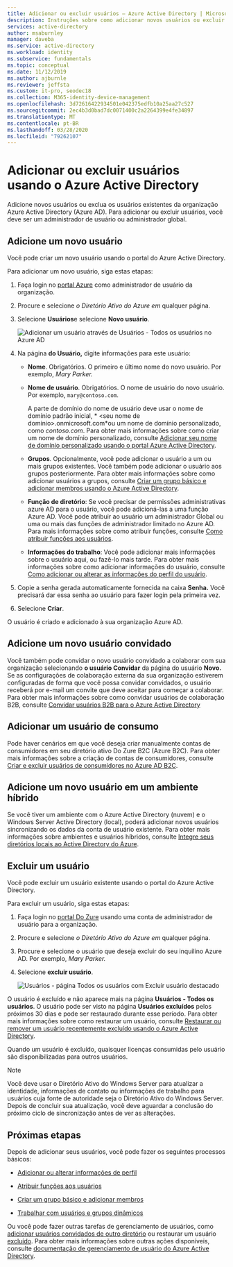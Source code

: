 ```yaml
---
title: Adicionar ou excluir usuários – Azure Active Directory | Microsoft Docs
description: Instruções sobre como adicionar novos usuários ou excluir usuários existentes usando o Azure Active Directory.
services: active-directory
author: msaburnley
manager: daveba
ms.service: active-directory
ms.workload: identity
ms.subservice: fundamentals
ms.topic: conceptual
ms.date: 11/12/2019
ms.author: ajburnle
ms.reviewer: jeffsta
ms.custom: it-pro, seodec18
ms.collection: M365-identity-device-management
ms.openlocfilehash: 3d72616422934501e042375edfb10a25aa27c527
ms.sourcegitcommit: 2ec4b3d0bad7dc0071400c2a2264399e4fe34897
ms.translationtype: MT
ms.contentlocale: pt-BR
ms.lasthandoff: 03/28/2020
ms.locfileid: "79262107"
---
```

# <a name="add-or-delete-users-using-azure-active-directory"></a>Adicionar ou excluir usuários usando o Azure Active Directory

Adicione novos usuários ou exclua os usuários existentes da organização Azure Active Directory (Azure AD). Para adicionar ou excluir usuários, você deve ser um administrador de usuário ou administrador global.

## <a name="add-a-new-user"></a>Adicione um novo usuário

Você pode criar um novo usuário usando o portal do Azure Active Directory.

Para adicionar um novo usuário, siga estas etapas:

1. Faça login no [portal Azure](https://portal.azure.com/) como administrador de usuário da organização.

1. Procure e selecione *o Diretório Ativo do Azure em* qualquer página.

1. Selecione **Usuários**e selecione **Novo usuário**.

    ![Adicionar um usuário através de Usuários - Todos os usuários no Azure AD](media/add-users-azure-active-directory/add-user-in-users-all-users.png)

1. Na página **do Usuário,** digite informações para este usuário:

   - **Nome**. Obrigatórios. O primeiro e último nome do novo usuário. Por exemplo, *Mary Parker.*

   - **Nome de usuário**. Obrigatórios. O nome de usuário do novo usuário. Por exemplo, `mary@contoso.com`.

     A parte de domínio do nome de usuário deve usar o nome de domínio padrão inicial, * \<seu nome de domínio>.onmicrosoft.com*ou um nome de domínio personalizado, como *contoso.com*. Para obter mais informações sobre como criar um nome de domínio personalizado, consulte [Adicionar seu nome de domínio personalizado usando o portal Azure Active Directory](add-custom-domain.md).

   - **Grupos**. Opcionalmente, você pode adicionar o usuário a um ou mais grupos existentes. Você também pode adicionar o usuário aos grupos posteriormente. Para obter mais informações sobre como adicionar usuários a grupos, consulte [Criar um grupo básico e adicionar membros usando o Azure Active Directory](active-directory-groups-create-azure-portal.md).

   - **Função de diretório**: Se você precisar de permissões administrativas azure AD para o usuário, você pode adicioná-las a uma função Azure AD. Você pode atribuir ao usuário um administrador Global ou uma ou mais das funções de administrador limitado no Azure AD. Para mais informações sobre como atribuir funções, consulte [Como atribuir funções aos usuários](active-directory-users-assign-role-azure-portal.md).

   - **Informações do trabalho**: Você pode adicionar mais informações sobre o usuário aqui, ou fazê-lo mais tarde. Para obter mais informações sobre como adicionar informações do usuário, consulte [Como adicionar ou alterar as informações do perfil do usuário](active-directory-users-profile-azure-portal.md).

1. Copie a senha gerada automaticamente fornecida na caixa **Senha.** Você precisará dar essa senha ao usuário para fazer login pela primeira vez.

1. Selecione **Criar**.

O usuário é criado e adicionado à sua organização Azure AD.

## <a name="add-a-new-guest-user"></a>Adicione um novo usuário convidado

Você também pode convidar o novo usuário convidado a colaborar com sua organização selecionando **o usuário Convidar** da página do usuário **Novo.** Se as configurações de colaboração externa da sua organização estiverem configuradas de forma que você possa convidar convidados, o usuário receberá por e-mail um convite que deve aceitar para começar a colaborar. Para obter mais informações sobre como convidar usuários de colaboração B2B, consulte [Convidar usuários B2B para o Azure Active Directory](../b2b/add-users-administrator.md)

## <a name="add-a-consumer-user"></a>Adicionar um usuário de consumo

Pode haver cenários em que você deseja criar manualmente contas de consumidores em seu diretório ativo Do Zure B2C (Azure B2C). Para obter mais informações sobre a criação de contas de consumidores, consulte [Criar e excluir usuários de consumidores no Azure AD B2C](../../active-directory-b2c/manage-users-portal.md).

## <a name="add-a-new-user-within-a-hybrid-environment"></a>Adicione um novo usuário em um ambiente híbrido

Se você tiver um ambiente com o Azure Active Directory (nuvem) e o Windows Server Active Directory (local), poderá adicionar novos usuários sincronizando os dados da conta de usuário existente. Para obter mais informações sobre ambientes e usuários híbridos, consulte [Integre seus diretórios locais ao Active Directory do Azure](../hybrid/whatis-hybrid-identity.md).

## <a name="delete-a-user"></a>Excluir um usuário

Você pode excluir um usuário existente usando o portal do Azure Active Directory.

Para excluir um usuário, siga estas etapas:

1. Faça login no [portal Do Zure](https://portal.azure.com/) usando uma conta de administrador de usuário para a organização.

1. Procure e selecione *o Diretório Ativo do Azure em* qualquer página.

1. Procure e selecione o usuário que deseja excluir do seu inquilino Azure AD. Por exemplo, _Mary Parker._

1. Selecione **excluir usuário**.

    ![Usuários - página Todos os usuários com Excluir usuário destacado](media/add-users-azure-active-directory/delete-user-all-users-blade.png)

O usuário é excluído e não aparece mais na página **Usuários - Todos os usuários**. O usuário pode ser visto na página **Usuários excluídos** pelos próximos 30 dias e pode ser restaurado durante esse período. Para obter mais informações sobre como restaurar um usuário, consulte [Restaurar ou remover um usuário recentemente excluído usando o Azure Active Directory](active-directory-users-restore.md).

Quando um usuário é excluído, quaisquer licenças consumidas pelo usuário são disponibilizadas para outros usuários.

>[!Note]
>Você deve usar o Diretório Ativo do Windows Server para atualizar a identidade, informações de contato ou informações de trabalho para usuários cuja fonte de autoridade seja o Diretório Ativo do Windows Server. Depois de concluir sua atualização, você deve aguardar a conclusão do próximo ciclo de sincronização antes de ver as alterações.

## <a name="next-steps"></a>Próximas etapas

Depois de adicionar seus usuários, você pode fazer os seguintes processos básicos:

- [Adicionar ou alterar informações de perfil](active-directory-users-profile-azure-portal.md)

- [Atribuir funções aos usuários](active-directory-users-assign-role-azure-portal.md)

- [Criar um grupo básico e adicionar membros](active-directory-groups-create-azure-portal.md)

- [Trabalhar com usuários e grupos dinâmicos](../users-groups-roles/groups-create-rule.md)

Ou você pode fazer outras tarefas de gerenciamento de usuários, como [adicionar usuários convidados de outro diretório](../b2b/what-is-b2b.md) ou restaurar um usuário [excluído](active-directory-users-restore.md). Para obter mais informações sobre outras ações disponíveis, consulte [documentação de gerenciamento de usuário do Azure Active Directory](../users-groups-roles/index.yml).
